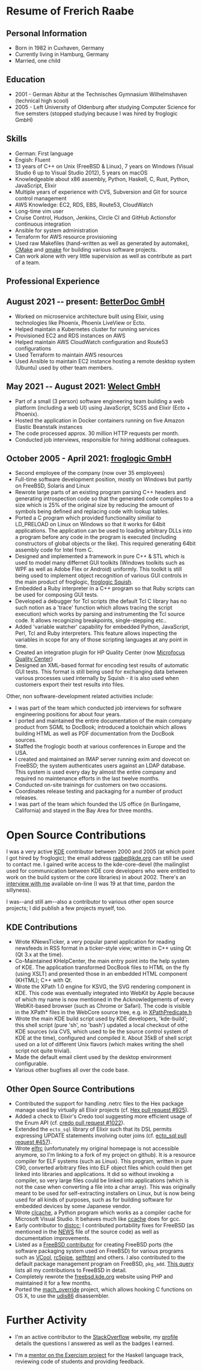 # Resume of Frerich Raabe

## Personal Information

* Born in 1982 in Cuxhaven, Germany
* Currently living in Hamburg, Germany
* Married, one child

## Education

* 2001 - German Abitur at the Technisches Gymnasium Wilhelmshaven (technical high scool)
* 2005 - Left University of Oldenburg after studying Computer Science for
  five semsters (stopped studying because I was hired by froglogic GmbH)

## Skills

* German: First language
* Engish: Fluent
* 13 years of C++ on Unix (FreeBSD & Linux), 7 years on Windows (Visual Studio 6
  up to Visual Studio 2012), 5 years on macOS
* Knowledgeable about x86 assembly, Python, Haskell, C, Rust, Python,
  JavaScript, Elixir
* Multiple years of experience with CVS, Subversion and Git for source
  control management
* AWS Knowledge: EC2, RDS, EBS, Route53, CloudWatch
* Long-time vim user
* Cruise Control, Hudson, Jenkins, Circle CI and GitHub Actionsfor continuous
  integration
* Ansible for system administration
* Terraform for AWS resource provisioning
* Used raw Makefiles (hand-written as well as generated by automake),
  [CMake](http://www.cmake.org/) and [qmake](https://doc.qt.io/qt-5/qmake-manual.html)
  for building various software projects.
* Can work alone with very little supervision as well as contribute as
  part of a team.

## Professional Experience

## August 2021 -- present: [BetterDoc GmbH](https://www.betterdoc.org)

* Worked on microservice architecture built using Elixir, using technologies
  like Phoenix, Phoenix LiveView or Ecto.
* Helped maintain a Kubernetes cluster for running services
* Provisioned EC2 and RDS instances on AWS
* Helped maintain AWS CloudWatch configuration and Route53 configurations
* Used Terraform to maintain AWS resources
* Used Ansible to maintain EC2 instance hosting a remote desktop system
  (Ubuntu) used by other team members.

## May 2021 -- August 2021: [Welect GmbH](https://www.welect.de)

* Part of a small (3 person) software engineering team building a web platform
  (including a web UI) using JavaScript, SCSS and Elixir (Ecto + Phoenix).
* Hosted the application in Docker containers running on five Amazon Elastic
  Beanstalk instances
* The code processed approx. 30 million HTTP requests per month.
* Conducted job interviews, responsible for hiring additional colleagues.

## October 2005 - April 2021: [froglogic GmbH](http://www.froglogic.com)

* Second employee of the company (now over 35 employees)
* Full-time software development position, mostly on Windows but partly on
  FreeBSD, Solaris and Linux
* Rewrote large parts of an existing program parsing C++ headers and
  generating introspection code so that the generated code compiles to a size
  which is 25% of the original size by reducing the amount of symbols being
  defined and replacing code with lookup tables.
* Ported a C program which provided functionality similiar to LD_PRELOAD on
  Linux on Windows so that it works for 64bit applications. The application
  can be used to loading arbitrary DLLs into a program before any code in
  the program is executed (including constructors of global objects or the
  like). This required generating 64bit assembly code for Intel from C.
* Designed and implemented a framework in pure C++ & STL which is used to model
  many differnet GUI toolkits (Windows toolkits such as WPF as well as Adobe
  Flex or Android) uniformly. This toolkit is still being used to implement
  object recognition of various GUI controls in the main product of froglogic,
  [froglogic Squish](http://www.froglogic.com/squish/gui-testing/).
* Embedded a Ruby interpreter in a C++ program so that Ruby scripts can be used
  for composing GUI tests.
* Developed a debugger for Tcl scripts (the default Tcl C library has no such
  notion as a 'trace' function which allows tracing the script execution) which
  works by parsing and instrumenting the Tcl source code. It allows recognizing
  breakpoints, single-stepping etc..
* Added 'variable watcher' capability for embedded Python, JavaScript, Perl, Tcl
  and Ruby interpreters. This feature allows inspecting the variables in scope
  for any of those scripting languages at any point in time.
* Created an integration plugin for HP Quality Center (now [Microfocus Quality Center](https://www.microfocus.com/de-de/products/alm-quality-center/overview))
* Designed an XML-based format for encoding test results of automatic GUI
  tests. This format is still being used for exchanging data between various
  processes used internally by Squish - it is also used when customers export
  their test results into files.

Other, non software-development related activities include:

* I was part of the team which conducted job interviews for software engineering
  positions for about four years.
* I ported and maintained the entire documentation of the main company product
  from SGML to DocBook; introduced a toolchain which allows building HTML as
  well as PDF documentation from the DocBook sources.
* Staffed the froglogic booth at various conferences in Europe and the USA.
* I created and maintained an IMAP server running exim and dovecot on FreeBSD; the
  system authenticates users against an LDAP database. This system is used every
  day by almost the entire company and required no maintenance efforts in the last
  twelve months.
* Conducted on-site trainings for customers on two occasions.
* Coordinates release testing and packaging for a number of product releases.
* I was part of the team which founded the US office (in Burlingame,
  California) and stayed in the Bay Area for three months.

# Open Source Contributions

I was a very active [KDE](http://www.kde.org) contributor between 2000 and
2005 (at which point I got hired by froglogic); the email address
raabe@kde.org can still be used to contact me. I gained write access to the
kde-core-devel (the mailinglist used for communication between KDE core
developers who were entitled to work on the build system or the core
libraries) in about 2002. There's an
[interview with me](http://www.behindkde.org/frerich-raabe) available
on-line (I was 19 at that time, pardon the sillyness).

I was--and still am--also a contributor to various other open source
projects; I did publish a few projects myself, too.

## KDE Contributions

* Wrote KNewsTicker, a very popular panel application for reading newsfeeds
  in RSS format in a ticker-style view; written in C++ using Qt (Qt 3.x at the
  time).
* Co-Maintained KHelpCenter, the main entry point into the help system
  of KDE. The application transformed DocBook files to HTML on the fly (using
  XSLT) and presented those in an embedded HTML component (KHTML); C++ with
  Qt.
* Wrote the XPath 1.0 engine for KSVG, the SVG rendering component in KDE.
  This code was eventually integrated into WebKit by Apple because of which
  my name is now mentioned in the Acknowledgements of every WebKit-based
  browser (such as Chrome or Safari). The code is visible in the XPath\*
  files in the WebCore source tree, e.g. in
  [XPathPredicate.h](http://source-android.frandroid.com/external/webkit/Source/WebCore/xml/XPathPredicate.h)
* Wrote the main KDE build script used by KDE developers, 'kde-build'; this
  shell script (pure 'sh', no 'bash') updated a local checkout of othe KDE
  sources (via CVS, which used to be the source control system of KDE at the
  time), configured and compiled it. About 35kB of shell script used on a lot
  of different Unix flavors (which makes writing the shell script not quite
  trivial).
* Made the default email client used by the desktop environment configurable.
* Various other bugfixes all over the code base.

## Other Open Source Contributions

* Contributed the support for handling .netrc files to the Hex package manage
  used by virtually all Elixir projects (cf. [Hex pull request #925](https://github.com/hexpm/hex/pull/925)).
* Added a check to Elixir's Credo tool suggesting more efficient
  usage of the Enum API (cf. [credo pull request #1022](https://github.com/rrrene/credo/pull/1022)).
* Extended the `ecto_sql` library of Elixir such that its DSL permits
  expressing UPDATE statements involving outer joins (cf. [ecto_sql pull request #457](https://github.com/elixir-ecto/ecto_sql/pull/457)).
* Wrote [elfrc](https://github.com/yashi/elfrc) (unfortunately my original
  homepage is not accessible anymore, so I'm linking to a fork of my project
  on github). It is a resource compiler for ELF systems (such as Linux). This
  program, written in pure C90, converted arbitrary files into ELF object
  files which could then get linked into libraries and applications. It did
  so without invoking a compiler, so very large files could be linked into
  applications (which is not the case when converting a file into a char
  array). This was originally meant to be used for self-extracting
  installers on Linux, but is now being used for all kinds of purposes, such
  as for building software for embedded devices by some Japanese vendor.
* Wrote [clcache](https://github.com/frerich/clcache), a Python program which
  works as a compiler cache for Microsoft Visual Studio. It behaves much like
  [ccache](http://ccache.samba.org/) does for gcc.
* Early contributor to [distcc](http://code.google.com/p/distcc/); I contributed
  portability fixes for FreeBSD (as mentioned in the
  [NEWS](http://code.google.com/p/distcc/source/browse/trunk/NEWS#604) file
  of the source code) as well as documentation improvements.
* Listed as a [FreeBSD
  contributor](http://www.freebsd.org/doc/en_US.ISO8859-1/articles/contributors/contrib-additional.html)
  for creating FreeBSD ports (the software packaging system
  used on FreeBSD) for various programs such as
  [VCool](http://www.freebsdsoftware.org/sysutils/fvcool.html),
  [rc5pipe](http://www.freebsdsoftware.org/security/rc5pipe.html),
  [selfhtml](http://www.freebsdsoftware.org/german/selfhtml.html) and others. I
  also contributed to the default package management program on FreeBSD,
  `pkg_add`. [This query](http://www.freebsd.org/cgi/query-pr-summary.cgi?category=&severity=&priority=&class=&state=&sort=none&text=&responsible=&multitext=&originator=frerich+raabe&closedtoo=on&release=)
  lists all my contributions to FreeBSD in detail.
* Completely rewrote the [freebsd.kde.org](http://freebsd.kde.org/) website
  using PHP and maintained it for a few months.
* Ported the [mach_override](https://github.com/rentzsch/mach_override) project,
  which allows hooking C functions on OS X, to use the
  [udis86](http://udis86.sourceforge.net/) disassembler.

# Further Activity

* I'm an active contributor to the [StackOverflow](http://www.stackoverflow.com)
  website, my [profile](http://stackoverflow.com/users/91757/frerich-raabe)
  details the questions I answered as well as the badges I earned.

* I'm a [mentor on the Exercism project](https://exercism.org/profiles/frerich)
  for the Haskell language track, reviewing code of students and providing
  feedback.

